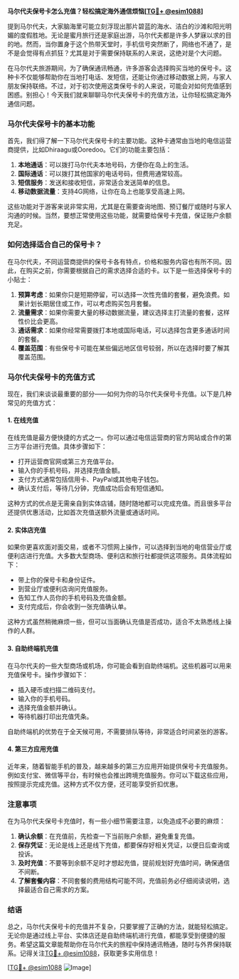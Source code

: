 **马尔代夫保号卡怎么充值？轻松搞定海外通信烦恼[[TG💪+ @esim1088](https://t.me/s/esim1088)]**

提到马尔代夫，大家脑海里可能立刻浮现出那片碧蓝的海水、洁白的沙滩和阳光明媚的度假胜地。无论是蜜月旅行还是家庭出游，马尔代夫都是许多人梦寐以求的目的地。然而，当你置身于这个热带天堂时，手机信号突然断了，网络也不通了，是不是会觉得有点抓狂？尤其是对于需要保持联系的人来说，这绝对是个大问题。

在马尔代夫旅游期间，为了确保通讯畅通，许多游客会选择购买当地的保号卡。这种卡不仅能够帮助你在当地打电话、发短信，还能让你通过移动数据上网，与家人朋友保持联络。不过，对于初次使用这类保号卡的人来说，可能会对如何充值感到困惑。别担心！今天我们就来聊聊马尔代夫保号卡的充值方法，让你轻松搞定海外通信问题。

### 马尔代夫保号卡的基本功能

首先，我们得了解一下马尔代夫保号卡的主要功能。这种卡通常由当地的电信运营商提供，比如Dhiraagu或Ooredoo。它们的功能主要包括：

1. **本地通话**：可以拨打马尔代夫本地号码，方便你在岛上的生活。
2. **国际通话**：可以拨打其他国家的电话号码，但费用通常较高。
3. **短信服务**：发送和接收短信，非常适合发送简单的信息。
4. **移动数据流量**：支持4G网络，让你在岛上也能享受高速上网。

这些功能对于游客来说非常实用，尤其是在需要查询地图、预订餐厅或随时与家人沟通的时候。当然，要想正常使用这些功能，就需要给保号卡充值，保证账户余额充足。

### 如何选择适合自己的保号卡？

在马尔代夫，不同运营商提供的保号卡各有特点，价格和服务内容也有所不同。因此，在购买之前，你需要根据自己的需求选择合适的卡。以下是一些选择保号卡的小贴士：

1. **预算考虑**：如果你只是短期停留，可以选择一次性充值的套餐，避免浪费。如果计划长期居住或工作，可以考虑购买包月套餐。
2. **流量需求**：如果你需要大量的移动数据流量，建议选择主打流量的套餐，这样性价比会更高。
3. **通话需求**：如果你经常需要拨打本地或国际电话，可以选择包含更多通话时间的套餐。
4. **覆盖范围**：有些保号卡可能在某些偏远地区信号较弱，所以在选择时要了解其覆盖范围。

### 马尔代夫保号卡的充值方式

现在，我们来谈谈最重要的部分——如何为你的马尔代夫保号卡充值。以下是几种常见的充值方式：

#### 1. 在线充值

在线充值是最方便快捷的方式之一。你可以通过电信运营商的官方网站或合作的第三方平台进行充值。具体步骤如下：

- 打开运营商官网或第三方充值平台。
- 输入你的手机号码，并选择充值金额。
- 支付方式通常包括信用卡、PayPal或其他电子钱包。
- 确认支付后，等待几分钟，充值成功后会有短信通知。

这种方式的优点是无需亲自到实体店铺，随时随地都可以完成充值。而且很多平台还提供优惠活动，比如首次充值送额外流量或通话时间。

#### 2. 实体店充值

如果你更喜欢面对面交易，或者不习惯网上操作，可以选择到当地的电信营业厅或便利店进行充值。大多数大型商场、便利店和旅行社都提供这项服务。具体流程如下：

- 带上你的保号卡和身份证件。
- 到营业厅或便利店询问充值服务。
- 告知工作人员你的手机号码及充值金额。
- 支付完成后，你会收到一张充值确认单。

这种方式虽然稍微麻烦一些，但可以当面确认充值是否成功，适合不太熟悉线上操作的人群。

#### 3. 自助终端机充值

在马尔代夫的一些大型商场或机场，你可能会看到自助终端机。这些机器可以用来充值保号卡。操作步骤如下：

- 插入硬币或扫描二维码支付。
- 输入你的手机号码。
- 选择充值金额并确认。
- 等待机器打印出充值凭条。

自助终端机的优势在于全天候可用，不需要排队等待，非常适合时间紧张的游客。

#### 4. 第三方应用充值

近年来，随着智能手机的普及，越来越多的第三方应用开始提供保号卡充值服务。例如支付宝、微信等平台，有时候也会推出跨境充值服务。你可以下载这些应用，按照提示完成充值。这种方式不仅方便，还可能享受折扣优惠。

### 注意事项

在为马尔代夫保号卡充值时，有一些小细节需要注意，以免造成不必要的麻烦：

1. **确认余额**：在充值前，先检查一下当前账户余额，避免重复充值。
2. **保存凭证**：无论是线上还是线下充值，都要保存好相关凭证，以便日后查询或投诉。
3. **及时充值**：不要等到余额不足时才想起充值，提前规划好充值时间，确保通信不间断。
4. **了解套餐内容**：不同套餐的费用结构可能不同，充值前务必仔细阅读说明，选择最适合自己需求的方案。

### 结语

总之，马尔代夫保号卡的充值并不复杂，只要掌握了正确的方法，就能轻松搞定。无论你是通过线上平台、实体店还是自助终端机进行充值，都能享受到便捷的服务。希望这篇文章能帮助你在马尔代夫的旅程中保持通讯畅通，随时与外界保持联系。记得关注[TG💪+ @esim1088](https://t.me/s/esim1088)，获取更多实用信息！

[[TG💪+ @esim1088](https://t.me/s/esim1088) ![Image](https://i.postimg.cc/4NQfJmqS/Snipaste-2025-05-13-00-14-12.png)]